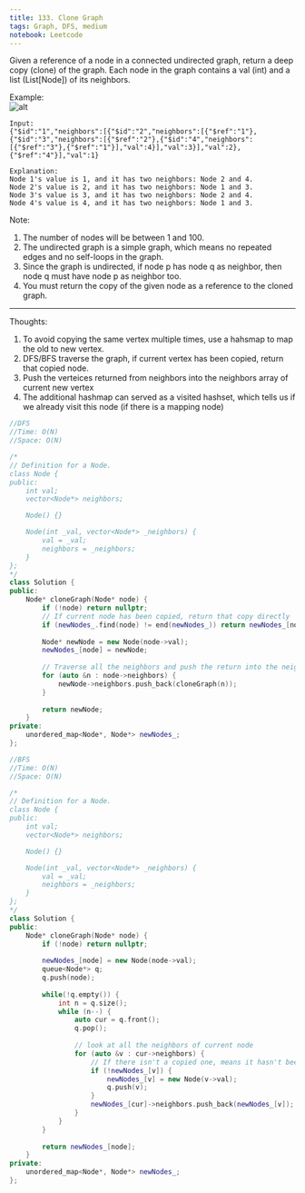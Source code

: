 ```yaml
---
title: 133. Clone Graph
tags: Graph, DFS, medium
notebook: Leetcode
---
```

Given a reference of a node in a connected undirected graph, return a deep copy (clone) of the graph. Each node in the graph contains a val (int) and a list (List[Node]) of its neighbors.

Example: \
![alt](https://assets.leetcode.com/uploads/2019/02/19/113_sample.png)


```
Input:
{"$id":"1","neighbors":[{"$id":"2","neighbors":[{"$ref":"1"},{"$id":"3","neighbors":[{"$ref":"2"},{"$id":"4","neighbors":[{"$ref":"3"},{"$ref":"1"}],"val":4}],"val":3}],"val":2},{"$ref":"4"}],"val":1}

Explanation:
Node 1's value is 1, and it has two neighbors: Node 2 and 4.
Node 2's value is 2, and it has two neighbors: Node 1 and 3.
Node 3's value is 3, and it has two neighbors: Node 2 and 4.
Node 4's value is 4, and it has two neighbors: Node 1 and 3.
 ```

Note:

1. The number of nodes will be between 1 and 100.
2. The undirected graph is a simple graph, which means no repeated edges and no self-loops in the graph.
3. Since the graph is undirected, if node p has node q as neighbor, then node q must have node p as neighbor too.
4. You must return the copy of the given node as a reference to the cloned graph.

----------
Thoughts:
1. To avoid copying the same vertex multiple times, use a hahsmap to map the old to new vertex.
2. DFS/BFS traverse the graph, if current vertex has been copied, return that copied node.
3. Push the verteices returned from neighbors into the neighbors array of current new vertex
4. The additional hashmap can served as a visited hashset, which tells us if we already visit this node (if there is a mapping node) 
```c++
//DFS
//Time: O(N)
//Space: O(N)

/*
// Definition for a Node.
class Node {
public:
    int val;
    vector<Node*> neighbors;

    Node() {}

    Node(int _val, vector<Node*> _neighbors) {
        val = _val;
        neighbors = _neighbors;
    }
};
*/
class Solution {
public:
    Node* cloneGraph(Node* node) {
        if (!node) return nullptr;
        // If current node has been copied, return that copy directly
        if (newNodes_.find(node) != end(newNodes_)) return newNodes_[node];
        
        Node* newNode = new Node(node->val);
        newNodes_[node] = newNode;
        
        // Traverse all the neighbors and push the return into the neighbors of the current newNode
        for (auto &n : node->neighbors) {
            newNode->neighbors.push_back(cloneGraph(n));
        }
        
        return newNode;
    }
private:
    unordered_map<Node*, Node*> newNodes_;
};
```

```c++
//BFS
//Time: O(N)
//Space: O(N)

/*
// Definition for a Node.
class Node {
public:
    int val;
    vector<Node*> neighbors;

    Node() {}

    Node(int _val, vector<Node*> _neighbors) {
        val = _val;
        neighbors = _neighbors;
    }
};
*/
class Solution {
public:
    Node* cloneGraph(Node* node) {
        if (!node) return nullptr;
        
        newNodes_[node] = new Node(node->val);
        queue<Node*> q;
        q.push(node);
        
        while(!q.empty()) {
            int n = q.size();
            while (n--) {
                auto cur = q.front();
                q.pop();
                
                // look at all the neighbors of current node
                for (auto &v : cur->neighbors) {
                    // If there isn't a copied one, means it hasn't been visited and copied, so make a copy for it, sotre in the hahsmap, and push it into the queue to visit in next iteration
                    if (!newNodes_[v]) {
                        newNodes_[v] = new Node(v->val);
                        q.push(v);
                    }
                    newNodes_[cur]->neighbors.push_back(newNodes_[v]);
                }
            }
        }
        
        return newNodes_[node];
    }
private:
    unordered_map<Node*, Node*> newNodes_;
};
```